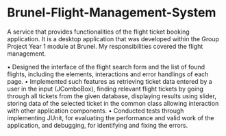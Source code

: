 # Brunel-Flight-Management-System

A service that provides functionalities of the flight ticket booking application. It is a desktop application that was developed within the Group Project Year 1 module at Brunel. My responsibilities covered the flight management.

• Designed the interface of the flight search form and the list of found flights, including the elements, interactions and error handlings of each page.
• Implemented such features as retrieving ticket data entered by a user in the input (JComboBox), finding relevant flight tickets by going through all tickets from the given database, displaying results using slider, storing data of the selected ticket in the common class allowing interaction with other application components.
• Conducted tests through implementing JUnit, for evaluating the performance and valid work of the application, and debugging, for identifying and fixing the errors.
